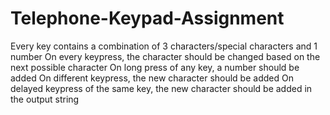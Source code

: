 # Telephone-Keypad-Assignment

 Every key contains a combination of 3 characters/special characters and 1 number
 On every keypress, the character should be changed based on the next possible character
 On long press of any key, a number should be added
 On different keypress, the new character should be added
 On delayed keypress of the same key, the new character should be added in the output string
